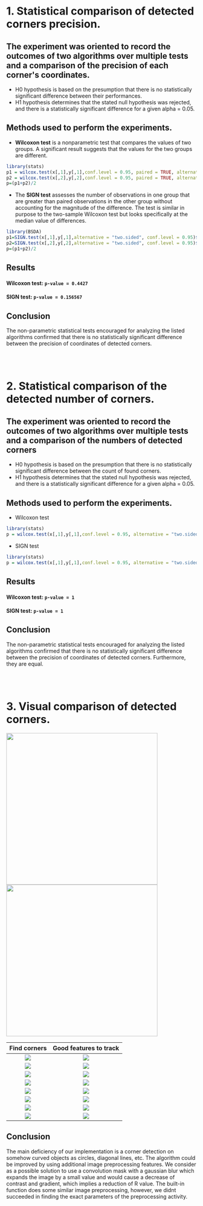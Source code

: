  # 1. Statistical comparison of detected corners precision.


 ## The experiment was oriented to record the outcomes of two algorithms over multiple tests and a comparison of the precision of each corner's coordinates. 
 * H0 hypothesis is based on the presumption that there is no statistically significant difference between their performances.
 * H1 hypothesis determines that the stated null hypothesis was rejected, and there is a statistically significant difference for a given alpha = 0.05.

 ## Methods used to perform the experiments.
 * **Wilcoxon test** is a nonparametric test that compares the values of two groups. A significant result suggests that the values for the two groups are different. 
 ```r
 library(stats)
 p1 = wilcox.test(x[,1],y[,1],conf.level = 0.95, paired = TRUE, alternative = "two.sided")$p.value
 p2 = wilcox.test(x[,2],y[,2],conf.level = 0.95, paired = TRUE, alternative = "two.sided")$p.value
 p=(p1+p2)/2
 ```
 * The **SIGN test** assesses the number of observations in one group that are greater than paired observations in the other group without accounting for the magnitude of the difference. The test is similar in purpose to the two-sample Wilcoxon test but looks specifically at the median value of differences.
 ```r
 library(BSDA)
 p1=SIGN.test(x[,1],y[,1],alternative = "two.sided", conf.level = 0.95)$p.value
 p2=SIGN.test(x[,2],y[,2],alternative = "two.sided", conf.level = 0.95)$p.value
 p=(p1+p2)/2
 ```

 ## Results
 #### Wilcoxon test: `p-value = 0.4427`

 #### SIGN test: `p-value = 0.156567`

 ## Conclusion
 The non-parametric statistical tests encouraged for analyzing the listed algorithms confirmed that there is no statistically significant difference between the precision of coordinates of detected corners.


 <br/>
 <br/>


 # 2. Statistical comparison of the detected number of corners.

 ## The experiment was oriented to record the outcomes of two algorithms over multiple tests and a comparison of the numbers of detected corners
 * H0 hypothesis is based on the presumption that there is no statistically significant difference between the count of found corners.
 * H1 hypothesis determines that the stated null hypothesis was rejected, and there is a statistically significant difference for a given alpha = 0.05.

 ## Methods used to perform the experiments.
 * Wilcoxon test
 ```r
 library(stats)
 p = wilcox.test(x[,1],y[,1],conf.level = 0.95, alternative = "two.sided")$p.value
 ```
 * SIGN test
 ```r
 library(stats)
 p = wilcox.test(x[,1],y[,1],conf.level = 0.95, alternative = "two.sided")$p.value
 ```

 ## Results
 #### Wilcoxon test: `p-value = 1`

 #### SIGN test: `p-value = 1`

 ## Conclusion
 The non-parametric statistical tests encouraged for analyzing the listed algorithms confirmed that there is no statistically significant difference between the precision of coordinates of detected corners. Furthermore, they are equal.


<br/>
<br/>


# 3. Visual comparison of detected corners.
<p float="center">
  <img src="https://github.com/Coder-mano/Shi-Tomasi-Corner-Detector/blob/master/OtherExperiments/builtInImage.png" width="400" />
  <img src="https://github.com/Coder-mano/Shi-Tomasi-Corner-Detector/blob/master/OtherExperiments/assignmentImage.png" width="400" /> 
</p>

| Find corners | Good features to track |
| :----------: | :--------------------: |
| <img src="https://github.com/Coder-mano/Shi-Tomasi-Corner-Detector/blob/master/OtherExperiments/assignmentImage1.png"/> | <img src="https://github.com/Coder-mano/Shi-Tomasi-Corner-Detector/blob/master/OtherExperiments/builtInImage1.png"/> |
| <img src="https://github.com/Coder-mano/Shi-Tomasi-Corner-Detector/blob/master/OtherExperiments/assignmentImage2.png"/> | <img src="https://github.com/Coder-mano/Shi-Tomasi-Corner-Detector/blob/master/OtherExperiments/builtInImage2.png"/> |
| <img src="https://github.com/Coder-mano/Shi-Tomasi-Corner-Detector/blob/master/OtherExperiments/assignmentImage3.png"/> | <img src="https://github.com/Coder-mano/Shi-Tomasi-Corner-Detector/blob/master/OtherExperiments/builtInImage3.png"/> |
| <img src="https://github.com/Coder-mano/Shi-Tomasi-Corner-Detector/blob/master/OtherExperiments/assignmentImage4.png"/> | <img src="https://github.com/Coder-mano/Shi-Tomasi-Corner-Detector/blob/master/OtherExperiments/builtInImage4.png"/> |
| <img src="https://github.com/Coder-mano/Shi-Tomasi-Corner-Detector/blob/master/OtherExperiments/assignmentImage5.png"/> | <img src="https://github.com/Coder-mano/Shi-Tomasi-Corner-Detector/blob/master/OtherExperiments/builtInImage5.png"/> |
| <img src="https://github.com/Coder-mano/Shi-Tomasi-Corner-Detector/blob/master/OtherExperiments/assignmentImage6.png"/> | <img src="https://github.com/Coder-mano/Shi-Tomasi-Corner-Detector/blob/master/OtherExperiments/builtInImage6.png"/> |
| <img src="https://github.com/Coder-mano/Shi-Tomasi-Corner-Detector/blob/master/OtherExperiments/assignmentImage7.png"/> | <img src="https://github.com/Coder-mano/Shi-Tomasi-Corner-Detector/blob/master/OtherExperiments/builtInImage7.png"/> |
| <img src="https://github.com/Coder-mano/Shi-Tomasi-Corner-Detector/blob/master/OtherExperiments/assignmentImage8.png"/> | <img src="https://github.com/Coder-mano/Shi-Tomasi-Corner-Detector/blob/master/OtherExperiments/builtInImage8.png"/> |


## Conclusion
The main deficiency of our implementation is a corner detection on somehow curved objects as circles, diagonal lines, etc. The algorithm could be improved by using additional image preprocessing features. We consider as a possible solution to use a convolution mask with a gaussian blur which expands the image by a small value and would cause a decrease of contrast and gradient, which implies a reduction of R value. The built-in function does some similar image preprocessing, however, we didnt succeeded in finding the exact parameters of the preprocessing activity.

